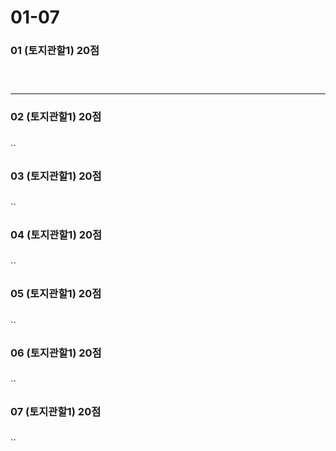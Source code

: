 # 01-07

### 01 (토지관할1) 20점

```
```
` `

---

### 02 (토지관할1) 20점

```
```

``

### 03 (토지관할1) 20점

```
```

``

### 04 (토지관할1) 20점

```
```

``

### 05 (토지관할1) 20점

```
```

``

### 06 (토지관할1) 20점

```
```

``

### 07 (토지관할1) 20점

```
```

``
